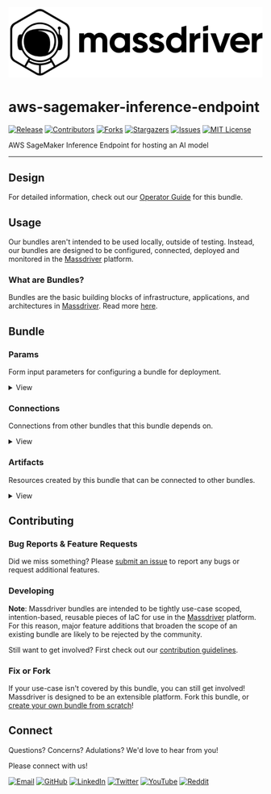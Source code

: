 [![Massdriver][logo]][website]

# aws-sagemaker-inference-endpoint

[![Release][release_shield]][release_url]
[![Contributors][contributors_shield]][contributors_url]
[![Forks][forks_shield]][forks_url]
[![Stargazers][stars_shield]][stars_url]
[![Issues][issues_shield]][issues_url]
[![MIT License][license_shield]][license_url]


AWS SageMaker Inference Endpoint for hosting an AI model


---

## Design

For detailed information, check out our [Operator Guide](operator.md) for this bundle.

## Usage

Our bundles aren't intended to be used locally, outside of testing. Instead, our bundles are designed to be configured, connected, deployed and monitored in the [Massdriver][website] platform.

### What are Bundles?

Bundles are the basic building blocks of infrastructure, applications, and architectures in [Massdriver][website]. Read more [here](https://docs.massdriver.cloud/concepts/bundles).

## Bundle

### Params

Form input parameters for configuring a bundle for deployment.

<details>
<summary>View</summary>

<!-- PARAMS:START -->
## Properties

- **`endpoint_config`** *(object)*
  - **`instance_count`** *(integer)*: Initial number of instances used for auto-scaling. Minimum: `1`.
  - **`instance_type`** *(string)*: Instance type to use for the SageMaker endpoint.
    - **One of**
      - ml.t3.medium - Comparable to Basic CPUs
      - ml.t3.large - Comparable to Basic CPUs with more Memory
      - ml.m5.large - General Purpose (2 vCPU, 8 GiB Memory)
      - ml.m5.xlarge - General Purpose (4 vCPU, 16 GiB Memory)
      - ml.c5.2xlarge - High CPU (8 vCPU, 16 GiB Memory)
      - ml.c5.4xlarge - High CPU (16 vCPU, 32 GiB Memory)
      - ml.p2.xlarge - GPU Compute (1 K80 GPU)
      - ml.p2.8xlarge - High-Performance GPUs (8 K80 GPUs)
      - ml.p3.2xlarge - Advanced GPU Compute (1 V100 GPU)
      - ml.p3.8xlarge - High-Performance GPUs (4 V100 GPUs)
      - ml.g4dn.xlarge - GPU Optimized (1 T4 GPU)
      - ml.g4dn.12xlarge - GPU Optimized for Graphics (4 T4 GPUs)
      - ml.inf1.xlarge - Inferentia Chips for High Performance Inference
      - ml.inf1.6xlarge - High Performance Inferentia Chips
      - ml.c5.9xlarge - Very High CPU (36 vCPU, 72 GiB Memory)
      - ml.g5.large - NVIDIA A10G GPU Optimized (1 vCPU, 8 GiB Memory)
      - ml.g5.xlarge - NVIDIA A10G GPU Optimized (4 vCPU, 16 GiB Memory)
      - ml.g5.2xlarge - NVIDIA A10G GPU Optimized (8 vCPU, 32 GiB Memory)
      - ml.g5.4xlarge - NVIDIA A10G GPU Optimized (16 vCPU, 64 GiB Memory)
      - ml.g5.8xlarge - NVIDIA A10G GPU Optimized (32 vCPU, 128 GiB Memory)
      - ml.g5.12xlarge - High Performance NVIDIA A10G GPUs (48 vCPU, 192 GiB Memory)
      - ml.g5.16xlarge - High Performance NVIDIA A10G GPUs (64 vCPU, 256 GiB Memory)
      - ml.g5.24xlarge - High Performance NVIDIA A10G GPUs (96 vCPU, 384 GiB Memory)
  - **`primary_container`** *(object)*
    - **`ecr_image`** *(string)*: The ECR Image URI. (e.g. 	763104351884.dkr.ecr.us-east-1.amazonaws.com/pytorch-inference:2.1.0-gpu-py310-cu118-ubuntu20.04-ec2).
    - **`model_data_config`** *(object)*: Configuration to optionally include model data.
      - **`enabled`** *(boolean)*: Enabling this option will allow you to include model data for the SageMaker model. Default: `True`.
- **`environment_variables`** *(array)*: Optional: List of environment variables as key-value pairs.
  - **Items** *(object)*
    - **`name`** *(string)*
    - **`value`** *(string)*
- **`monitoring`** *(object)*
  - **`endpoint_log_retention`** *(integer)*: Must be one of: `[7, 30, 365]`. Default: `7`.
<!-- PARAMS:END -->

</details>

### Connections

Connections from other bundles that this bundle depends on.

<details>
<summary>View</summary>

<!-- CONNECTIONS:START -->
## Properties

- **`aws_authentication`** *(object)*: . Cannot contain additional properties.
  - **`data`** *(object)*
    - **`arn`** *(string)*: Amazon Resource Name.

      Examples:
      ```json
      "arn:aws:rds::ACCOUNT_NUMBER:db/prod"
      ```

      ```json
      "arn:aws:ec2::ACCOUNT_NUMBER:vpc/vpc-foo"
      ```

    - **`external_id`** *(string)*: An external ID is a piece of data that can be passed to the AssumeRole API of the Security Token Service (STS). You can then use the external ID in the condition element in a role's trust policy, allowing the role to be assumed only when a certain value is present in the external ID.
  - **`specs`** *(object)*
    - **`aws`** *(object)*: .
      - **`region`** *(string)*: AWS Region to provision in.

        Examples:
        ```json
        "us-west-2"
        ```

- **`s3_model_bucket`** *(object)*: Cannot contain additional properties.
  - **`data`** *(object)*
    - **`infrastructure`** *(object)*
      - **`arn`** *(string)*: Amazon Resource Name.

        Examples:
        ```json
        "arn:aws:rds::ACCOUNT_NUMBER:db/prod"
        ```

        ```json
        "arn:aws:ec2::ACCOUNT_NUMBER:vpc/vpc-foo"
        ```

    - **`security`** *(object)*: Informs downstream services of network and/or IAM policies. Cannot contain additional properties.
      - **`iam`** *(object)*: IAM Policies. Cannot contain additional properties.
        - **`^[a-z]+[a-z_]*[a-z]+$`** *(object)*
          - **`policy_arn`** *(string)*: AWS IAM policy ARN.

            Examples:
            ```json
            "arn:aws:rds::ACCOUNT_NUMBER:db/prod"
            ```

            ```json
            "arn:aws:ec2::ACCOUNT_NUMBER:vpc/vpc-foo"
            ```

      - **`identity`** *(object)*: For instances where IAM policies must be attached to a role attached to an AWS resource, for instance AWS Eventbridge to Firehose, this attribute should be used to allow the downstream to attach it's policies (Firehose) directly to the IAM role created by the upstream (Eventbridge). It is important to remember that connections in massdriver are one way, this scheme perserves the dependency relationship while allowing bundles to control the lifecycles of resources under it's management. Cannot contain additional properties.
        - **`role_arn`** *(string)*: ARN for this resources IAM Role.

          Examples:
          ```json
          "arn:aws:rds::ACCOUNT_NUMBER:db/prod"
          ```

          ```json
          "arn:aws:ec2::ACCOUNT_NUMBER:vpc/vpc-foo"
          ```

      - **`network`** *(object)*: AWS security group rules to inform downstream services of ports to open for communication. Cannot contain additional properties.
        - **`^[a-z-]+$`** *(object)*
          - **`arn`** *(string)*: Amazon Resource Name.

            Examples:
            ```json
            "arn:aws:rds::ACCOUNT_NUMBER:db/prod"
            ```

            ```json
            "arn:aws:ec2::ACCOUNT_NUMBER:vpc/vpc-foo"
            ```

          - **`port`** *(integer)*: Port number. Minimum: `0`. Maximum: `65535`.
          - **`protocol`** *(string)*: Must be one of: `['tcp', 'udp']`.
  - **`specs`** *(object)*
    - **`aws`** *(object)*: .
      - **`region`** *(string)*: AWS Region to provision in.

        Examples:
        ```json
        "us-west-2"
        ```

- **`vpc`** *(object)*: . Cannot contain additional properties.
  - **`data`** *(object)*
    - **`infrastructure`** *(object)*
      - **`arn`** *(string)*: Amazon Resource Name.

        Examples:
        ```json
        "arn:aws:rds::ACCOUNT_NUMBER:db/prod"
        ```

        ```json
        "arn:aws:ec2::ACCOUNT_NUMBER:vpc/vpc-foo"
        ```

      - **`cidr`** *(string)*

        Examples:
        ```json
        "10.100.0.0/16"
        ```

        ```json
        "192.24.12.0/22"
        ```

      - **`internal_subnets`** *(array)*
        - **Items** *(object)*: AWS VCP Subnet.
          - **`arn`** *(string)*: Amazon Resource Name.

            Examples:
            ```json
            "arn:aws:rds::ACCOUNT_NUMBER:db/prod"
            ```

            ```json
            "arn:aws:ec2::ACCOUNT_NUMBER:vpc/vpc-foo"
            ```


          Examples:
      - **`private_subnets`** *(array)*
        - **Items** *(object)*: AWS VCP Subnet.
          - **`arn`** *(string)*: Amazon Resource Name.

            Examples:
            ```json
            "arn:aws:rds::ACCOUNT_NUMBER:db/prod"
            ```

            ```json
            "arn:aws:ec2::ACCOUNT_NUMBER:vpc/vpc-foo"
            ```


          Examples:
      - **`public_subnets`** *(array)*
        - **Items** *(object)*: AWS VCP Subnet.
          - **`arn`** *(string)*: Amazon Resource Name.

            Examples:
            ```json
            "arn:aws:rds::ACCOUNT_NUMBER:db/prod"
            ```

            ```json
            "arn:aws:ec2::ACCOUNT_NUMBER:vpc/vpc-foo"
            ```


          Examples:
  - **`specs`** *(object)*
    - **`aws`** *(object)*: .
      - **`region`** *(string)*: AWS Region to provision in.

        Examples:
        ```json
        "us-west-2"
        ```

<!-- CONNECTIONS:END -->

</details>

### Artifacts

Resources created by this bundle that can be connected to other bundles.

<details>
<summary>View</summary>

<!-- ARTIFACTS:START -->
## Properties

- **`aws-sagemaker-endpoint`** *(object)*: Cannot contain additional properties.
  - **`data`** *(object)*
    - **`infrastructure`** *(object)*
      - **`arn`** *(string)*: Amazon Resource Name.

        Examples:
        ```json
        "arn:aws:rds::ACCOUNT_NUMBER:db/prod"
        ```

        ```json
        "arn:aws:ec2::ACCOUNT_NUMBER:vpc/vpc-foo"
        ```

    - **`security`** *(object)*: Informs downstream services of network and/or IAM policies. Cannot contain additional properties.
      - **`iam`** *(object)*: IAM Policies. Cannot contain additional properties.
        - **`^[a-z]+[a-z_]*[a-z]+$`** *(object)*
          - **`policy_arn`** *(string)*: AWS IAM policy ARN.

            Examples:
            ```json
            "arn:aws:rds::ACCOUNT_NUMBER:db/prod"
            ```

            ```json
            "arn:aws:ec2::ACCOUNT_NUMBER:vpc/vpc-foo"
            ```

      - **`identity`** *(object)*: For instances where IAM policies must be attached to a role attached to an AWS resource, for instance AWS Eventbridge to Firehose, this attribute should be used to allow the downstream to attach it's policies (Firehose) directly to the IAM role created by the upstream (Eventbridge). It is important to remember that connections in massdriver are one way, this scheme perserves the dependency relationship while allowing bundles to control the lifecycles of resources under it's management. Cannot contain additional properties.
        - **`role_arn`** *(string)*: ARN for this resources IAM Role.

          Examples:
          ```json
          "arn:aws:rds::ACCOUNT_NUMBER:db/prod"
          ```

          ```json
          "arn:aws:ec2::ACCOUNT_NUMBER:vpc/vpc-foo"
          ```

      - **`network`** *(object)*: AWS security group rules to inform downstream services of ports to open for communication. Cannot contain additional properties.
        - **`^[a-z-]+$`** *(object)*
          - **`arn`** *(string)*: Amazon Resource Name.

            Examples:
            ```json
            "arn:aws:rds::ACCOUNT_NUMBER:db/prod"
            ```

            ```json
            "arn:aws:ec2::ACCOUNT_NUMBER:vpc/vpc-foo"
            ```

          - **`port`** *(integer)*: Port number. Minimum: `0`. Maximum: `65535`.
          - **`protocol`** *(string)*: Must be one of: `['tcp', 'udp']`.
  - **`specs`** *(object)*
    - **`aws`** *(object)*: .
      - **`region`** *(string)*: AWS Region to provision in.

        Examples:
        ```json
        "us-west-2"
        ```

<!-- ARTIFACTS:END -->

</details>

## Contributing

<!-- CONTRIBUTING:START -->

### Bug Reports & Feature Requests

Did we miss something? Please [submit an issue](https://github.com/massdriver-cloud/aws-sagemaker-inference-endpoint/issues) to report any bugs or request additional features.

### Developing

**Note**: Massdriver bundles are intended to be tightly use-case scoped, intention-based, reusable pieces of IaC for use in the [Massdriver][website] platform. For this reason, major feature additions that broaden the scope of an existing bundle are likely to be rejected by the community.

Still want to get involved? First check out our [contribution guidelines](https://docs.massdriver.cloud/bundles/contributing).

### Fix or Fork

If your use-case isn't covered by this bundle, you can still get involved! Massdriver is designed to be an extensible platform. Fork this bundle, or [create your own bundle from scratch](https://docs.massdriver.cloud/bundles/development)!

<!-- CONTRIBUTING:END -->

## Connect

<!-- CONNECT:START -->

Questions? Concerns? Adulations? We'd love to hear from you!

Please connect with us!

[![Email][email_shield]][email_url]
[![GitHub][github_shield]][github_url]
[![LinkedIn][linkedin_shield]][linkedin_url]
[![Twitter][twitter_shield]][twitter_url]
[![YouTube][youtube_shield]][youtube_url]
[![Reddit][reddit_shield]][reddit_url]

<!-- markdownlint-disable -->

[logo]: https://raw.githubusercontent.com/massdriver-cloud/docs/main/static/img/logo-with-logotype-horizontal-400x110.svg
[docs]: https://docs.massdriver.cloud/?utm_source=github&utm_medium=readme&utm_campaign=aws-sagemaker-inference-endpoint&utm_content=docs
[website]: https://www.massdriver.cloud/?utm_source=github&utm_medium=readme&utm_campaign=aws-sagemaker-inference-endpoint&utm_content=website
[github]: https://github.com/massdriver-cloud?utm_source=github&utm_medium=readme&utm_campaign=aws-sagemaker-inference-endpoint&utm_content=github
[slack]: https://massdriverworkspace.slack.com/?utm_source=github&utm_medium=readme&utm_campaign=aws-sagemaker-inference-endpoint&utm_content=slack
[linkedin]: https://www.linkedin.com/company/massdriver/?utm_source=github&utm_medium=readme&utm_campaign=aws-sagemaker-inference-endpoint&utm_content=linkedin



[contributors_shield]: https://img.shields.io/github/contributors/massdriver-cloud/aws-sagemaker-inference-endpoint.svg?style=for-the-badge
[contributors_url]: https://github.com/massdriver-cloud/aws-sagemaker-inference-endpoint/graphs/contributors
[forks_shield]: https://img.shields.io/github/forks/massdriver-cloud/aws-sagemaker-inference-endpoint.svg?style=for-the-badge
[forks_url]: https://github.com/massdriver-cloud/aws-sagemaker-inference-endpoint/network/members
[stars_shield]: https://img.shields.io/github/stars/massdriver-cloud/aws-sagemaker-inference-endpoint.svg?style=for-the-badge
[stars_url]: https://github.com/massdriver-cloud/aws-sagemaker-inference-endpoint/stargazers
[issues_shield]: https://img.shields.io/github/issues/massdriver-cloud/aws-sagemaker-inference-endpoint.svg?style=for-the-badge
[issues_url]: https://github.com/massdriver-cloud/aws-sagemaker-inference-endpoint/issues
[release_url]: https://github.com/massdriver-cloud/aws-sagemaker-inference-endpoint/releases/latest
[release_shield]: https://img.shields.io/github/release/massdriver-cloud/aws-sagemaker-inference-endpoint.svg?style=for-the-badge
[license_shield]: https://img.shields.io/github/license/massdriver-cloud/aws-sagemaker-inference-endpoint.svg?style=for-the-badge
[license_url]: https://github.com/massdriver-cloud/aws-sagemaker-inference-endpoint/blob/main/LICENSE


[email_url]: mailto:support@massdriver.cloud
[email_shield]: https://img.shields.io/badge/email-Massdriver-black.svg?style=for-the-badge&logo=mail.ru&color=000000
[github_url]: mailto:support@massdriver.cloud
[github_shield]: https://img.shields.io/badge/follow-Github-black.svg?style=for-the-badge&logo=github&color=181717
[linkedin_url]: https://linkedin.com/in/massdriver-cloud
[linkedin_shield]: https://img.shields.io/badge/follow-LinkedIn-black.svg?style=for-the-badge&logo=linkedin&color=0A66C2
[twitter_url]: https://twitter.com/massdriver?utm_source=github&utm_medium=readme&utm_campaign=aws-sagemaker-inference-endpoint&utm_content=twitter
[twitter_shield]: https://img.shields.io/badge/follow-Twitter-black.svg?style=for-the-badge&logo=twitter&color=1DA1F2
[discourse_url]: https://community.massdriver.cloud?utm_source=github&utm_medium=readme&utm_campaign=aws-sagemaker-inference-endpoint&utm_content=discourse
[discourse_shield]: https://img.shields.io/badge/join-Discourse-black.svg?style=for-the-badge&logo=discourse&color=000000
[youtube_url]: https://www.youtube.com/channel/UCfj8P7MJcdlem2DJpvymtaQ
[youtube_shield]: https://img.shields.io/badge/subscribe-Youtube-black.svg?style=for-the-badge&logo=youtube&color=FF0000
[reddit_url]: https://www.reddit.com/r/massdriver
[reddit_shield]: https://img.shields.io/badge/subscribe-Reddit-black.svg?style=for-the-badge&logo=reddit&color=FF4500

<!-- markdownlint-restore -->

<!-- CONNECT:END -->
